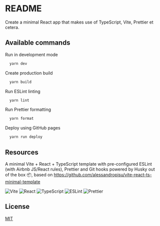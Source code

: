 # README

Create a minimal React app that makes use of TypeScript, Vite, Prettier et cetera.

## Available commands

Run in development mode

```bash
  yarn dev
```

Create production build

```bash
  yarn build
```

Run ESLint linting

```bash
  yarn lint
```

Run Prettier formatting

```bash
  yarn format
```

Deploy using GitHub pages

```bash
  yarn run deploy
```

## Resources

A minimal Vite + React + TypeScript template with pre-configured ESLint (with Airbnb JS/React rules), Prettier and Git hooks powered by Husky out of the box 📦, based on https://github.com/alessandropisu/vite-react-ts-minimal-template

![Vite](https://img.shields.io/badge/Vite-B73BFE?style=for-the-badge&logo=vite&logoColor=FFD62E)
![React](https://img.shields.io/badge/React-20232A?style=for-the-badge&logo=react&logoColor=61DAFB)
![TypeScript](https://img.shields.io/badge/TypeScript-007ACC?style=for-the-badge&logo=typescript&logoColor=white)
![ESLint](https://img.shields.io/badge/eslint-3A33D1?style=for-the-badge&logo=eslint&logoColor=white)
![Prettier](https://img.shields.io/badge/prettier-1A2C34?style=for-the-badge&logo=prettier&logoColor=F7BA3E)

## License

[MIT](https://choosealicense.com/licenses/mit/)
